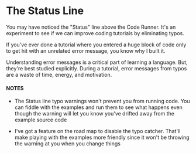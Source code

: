 # The Status Line

You may have noticed the "Status" line above
the Code Runner. It's an experiment to see if
we can improve coding tutorials by eliminating
typos.

If you've ever done a tutorial where you entered
a huge block of code only to get hit with an
unrelated error message, you know why I built it.

Understanding error messages is a critical part of
learning a language. But, they're best studied
explicitly. During a tutorial, error messages from
typos are a waste of time, energy, and motivation.

#### NOTES

- The Status line typo warnings won't prevent you from
  running code. You can fiddle with the examples
  and run them to see what happens even though the
  warning will let you know you've drifted away
  from the example source code

- I've got a feature on the road map to disable the
  typo catcher. That'll make playing with the examples
  more friendly since it won't be throwing the warning
  at you when you change things
